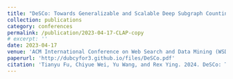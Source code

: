 ```yaml
---
title: "DeSCo: Towards Generalizable and Scalable Deep Subgraph Counting"
collection: publications
category: conferences
permalink: /publication/2023-04-17-CLAP-copy
# excerpt: ''
date: 2023-04-17
venue: 'ACM International Conference on Web Search and Data Mining (WSDM), 2024'
paperurl: 'http://dubcyfor3.github.io/files/DeSCo.pdf'
citation: 'Tianyu Fu, Chiyue Wei, Yu Wang, and Rex Ying. 2024. DeSCo: Towards Generalizable and Scalable Deep Subgraph Counting. In Proceedings of the 17th ACM International Conference on Web Search and Data Mining (WSDM '24). Association for Computing Machinery, New York, NY, USA, 218–227. https://doi.org/10.1145/3616855.3635788'
---
```


<!-- The contents above will be part of a list of publications, if the user clicks the link for the publication than the contents of section will be rendered as a full page, allowing you to provide more information about the paper for the reader. When publications are displayed as a single page, the contents of the above "citation" field will automatically be included below this section in a smaller font. -->